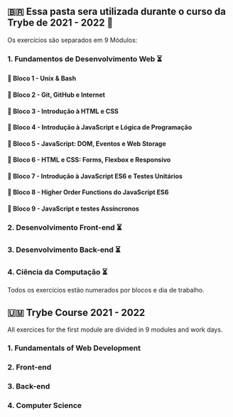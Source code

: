 ## :brazil: Essa pasta sera utilizada durante o curso da Trybe de 2021 - 2022 :rocket:

Os exercícios são separados em 9 Módulos:

### 1. Fundamentos de Desenvolvimento Web :hourglass_flowing_sand:

####  :pushpin: Bloco 1 - Unix & Bash 

####  :pushpin: Bloco 2 - Git, GitHub e Internet 

####  :pushpin: Bloco 3 - Introdução à HTML e CSS 

####  :pushpin: Bloco 4 - Introdução à JavaScript e Lógica de Programação

####  :pushpin: Bloco 5 - JavaScript: DOM, Eventos e Web Storage

####  :pushpin: Bloco 6 - HTML e CSS: Forms, Flexbox e Responsivo

####  :pushpin: Bloco 7 - Introdução à JavaScript ES6 e Testes Unitários

####  :pushpin: Bloco 8 - Higher Order Functions do JavaScript ES6

####  :pushpin: Bloco 9 - JavaScript e testes Assíncronos

### 2. Desenvolvimento Front-end :hourglass_flowing_sand:

### 3. Desenvolvimento Back-end :hourglass_flowing_sand:

### 4. Ciência da Computação :hourglass_flowing_sand:

Todos os exercícios estão numerados por blocos e dia de trabalho.

## :us_outlying_islands: Trybe Course 2021 - 2022

All exercices for the first module are divided in 9 modules and work days.

### 1. Fundamentals of Web Development

### 2. Front-end

### 3. Back-end

### 4. Computer Science
